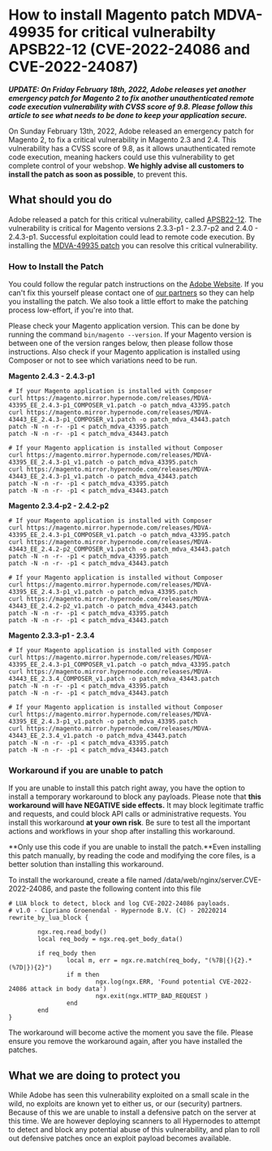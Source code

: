 <!-- source: https://support.hypernode.com/en/best-practices/security/how-to-install-magento-patch-mdva-49935-for-critical-vulnerabilty-apsb22-12-cve-2022-24086/ -->

# How to install Magento patch MDVA-49935 for critical vulnerabilty APSB22-12 (CVE-2022-24086 and CVE-2022-24087)

***UPDATE: On Friday February 18th, 2022, Adobe releases yet another emergency patch for Magento 2 to fix another unauthenticated remote code execution vulnerability with CVSS score of 9.8. Please follow this article to see what needs to be done to keep your application secure.***

On Sunday February 13th, 2022, Adobe released an emergency patch for Magento 2, to fix a critical vulnerability in Magento 2.3 and 2.4. This vulnerability has a CVSS score of 9.8, as it allows unauthenticated remote code execution, meaning hackers could use this vulnerability to get complete control of your webshop. **We highly advise all customers to install the patch as soon as possible**, to prevent this.

## What should you do

Adobe released a patch for this critical vulnerability, called [APSB22-12](https://helpx.adobe.com/security/products/magento/apsb22-12.html). The vulnerability is critical for Magento versions 2.3.3-p1 - 2.3.7-p2 and 2.4.0 - 2.4.3-p1. Successful exploitation could lead to remote code execution. By installing the [MDVA-49935 patch](https://support.magento.com/hc/en-us/articles/4426353041293-Security-updates-available-for-Adobe-Commerce-APSB22-12-) you can resolve this critical vulnerability.

### How to Install the Patch

You could follow the regular patch instructions on the [Adobe Website](https://support.magento.com/hc/en-us/articles/4426353041293-Security-updates-available-for-Adobe-Commerce-APSB22-12-). If you can't fix this yourself please contact one of [our partners](https://www.hypernode.com/our-partners/) so they can help you installing the patch. We also took a little effort to make the patching process low-effort, if you're into that.

Please check your Magento application version. This can be done by running the command `bin/magento --version`. If your Magento version is between one of the version ranges below, then please follow those instructions. Also check if your Magento application is installed using Composer or not to see which variations need to be run.

**Magento 2.4.3 - 2.4.3-p1**

```
# If your Magento application is installed with Composer
curl https://magento.mirror.hypernode.com/releases/MDVA-43395_EE_2.4.3-p1_COMPOSER_v1.patch -o patch_mdva_43395.patch
curl https://magento.mirror.hypernode.com/releases/MDVA-43443_EE_2.4.3-p1_COMPOSER_v1.patch -o patch_mdva_43443.patch
patch -N -n -r- -p1 < patch_mdva_43395.patch
patch -N -n -r- -p1 < patch_mdva_43443.patch

# If your Magento application is installed without Composer
curl https://magento.mirror.hypernode.com/releases/MDVA-43395_EE_2.4.3-p1_v1.patch -o patch_mdva_43395.patch
curl https://magento.mirror.hypernode.com/releases/MDVA-43443_EE_2.4.3-p1_v1.patch -o patch_mdva_43443.patch
patch -N -n -r- -p1 < patch_mdva_43395.patch
patch -N -n -r- -p1 < patch_mdva_43443.patch
```

**Magento 2.3.4-p2 - 2.4.2-p2**

```
# If your Magento application is installed with Composer
curl https://magento.mirror.hypernode.com/releases/MDVA-43395_EE_2.4.3-p1_COMPOSER_v1.patch -o patch_mdva_43395.patch
curl https://magento.mirror.hypernode.com/releases/MDVA-43443_EE_2.4.2-p2_COMPOSER_v1.patch -o patch_mdva_43443.patch
patch -N -n -r- -p1 < patch_mdva_43395.patch
patch -N -n -r- -p1 < patch_mdva_43443.patch

# If your Magento application is installed without Composer
curl https://magento.mirror.hypernode.com/releases/MDVA-43395_EE_2.4.3-p1_v1.patch -o patch_mdva_43395.patch
curl https://magento.mirror.hypernode.com/releases/MDVA-43443_EE_2.4.2-p2_v1.patch -o patch_mdva_43443.patch
patch -N -n -r- -p1 < patch_mdva_43395.patch
patch -N -n -r- -p1 < patch_mdva_43443.patch
```

**Magento 2.3.3-p1 - 2.3.4**

```
# If your Magento application is installed with Composer
curl https://magento.mirror.hypernode.com/releases/MDVA-43395_EE_2.4.3-p1_COMPOSER_v1.patch -o patch_mdva_43395.patch
curl https://magento.mirror.hypernode.com/releases/MDVA-43443_EE_2.3.4_COMPOSER_v1.patch -o patch_mdva_43443.patch
patch -N -n -r- -p1 < patch_mdva_43395.patch
patch -N -n -r- -p1 < patch_mdva_43443.patch

# If your Magento application is installed without Composer
curl https://magento.mirror.hypernode.com/releases/MDVA-43395_EE_2.4.3-p1_v1.patch -o patch_mdva_43395.patch
curl https://magento.mirror.hypernode.com/releases/MDVA-43443_EE_2.3.4_v1.patch -o patch_mdva_43443.patch
patch -N -n -r- -p1 < patch_mdva_43395.patch
patch -N -n -r- -p1 < patch_mdva_43443.patch
```

### Workaround if you are unable to patch

If you are unable to install this patch right away, you have the option to install a temporary workaround to block any payloads. Please note that **this workaround will have NEGATIVE side effects.** It may block legitimate traffic and requests, and could block API calls or administrative requests. You install this workaround **at your own risk**. Be sure to test all the important actions and workflows in your shop after installing this workaround.

\*\*Only use this code if you are unable to install the patch.\*\*Even installing this patch manually, by reading the code and modifying the core files, is a better solution than installing this workaround.

To install the workaround, create a file named /data/web/nginx/server.CVE-2022-24086, and paste the following content into this file

```
# LUA block to detect, block and log CVE-2022-24086 payloads.
# v1.0 - Cipriano Groenendal - Hypernode B.V. (C) - 20220214
rewrite_by_lua_block {

        ngx.req.read_body()
        local req_body = ngx.req.get_body_data()

        if req_body then
                local m, err = ngx.re.match(req_body, "(%7B|{){2}.*(%7D|}){2}")
                if m then
                        ngx.log(ngx.ERR, 'Found potential CVE-2022-24086 attack in body data')
                        ngx.exit(ngx.HTTP_BAD_REQUEST )
                end
        end
}
```

The workaround will become active the moment you save the file. Please ensure you remove the workaround again, after you have installed the patches.

## What we are doing to protect you

While Adobe has seen this vulnerability exploited on a small scale in the wild, no exploits are known yet to either us, or our (security) partners. Because of this we are unable to install a defensive patch on the server at this time.
We are however deploying scanners to all Hypernodes to attempt to detect and block any potential abuse of this vulnerability, and plan to roll out defensive patches once an exploit payload becomes available.

